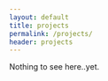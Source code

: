 ```yaml
---
layout: default
title: projects
permalink: /projects/
header: projects
---
```


Nothing to see here..yet.
